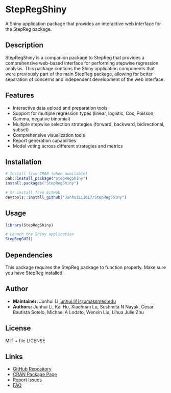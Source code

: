 # StepRegShiny

A Shiny application package that provides an interactive web interface for the StepReg package.

## Description

StepRegShiny is a companion package to StepReg that provides a comprehensive web-based interface for performing stepwise regression analysis. This package contains the Shiny application components that were previously part of the main StepReg package, allowing for better separation of concerns and independent development of the web interface.

## Features

- Interactive data upload and preparation tools
- Support for multiple regression types (linear, logistic, Cox, Poisson, Gamma, negative binomial)
- Multiple stepwise selection strategies (forward, backward, bidirectional, subset)
- Comprehensive visualization tools
- Report generation capabilities
- Model voting across different strategies and metrics

## Installation

```r
# Install from CRAN (when available)
pak::install_package("StepRegShiny")
install.packages("StepRegShiny")

# Or install from GitHub
devtools::install_github("JunhuiLi1017/StepRegShiny")
```

## Usage

```r
library(StepRegShiny)

# Launch the Shiny application
StepRegGUI()
```

## Dependencies

This package requires the StepReg package to function properly. Make sure you have StepReg installed.

## Author

- **Maintainer:** Junhui Li <junhui.li11@umassmed.edu>
- **Authors:** Junhui Li, Kai Hu, Xiaohuan Lu, Sushmita N Nayak, Cesar Bautista Sotelo, Michael A Lodato, Wenxin Liu, Lihua Julie Zhu

## License

MIT + file LICENSE

## Links

- [GitHub Repository](https://github.com/JunhuiLi1017/StepRegShiny)
- [CRAN Package Page](https://CRAN.R-project.org/package=StepRegShiny)
- [Report Issues](https://github.com/JunhuiLi1017/StepRegShiny/issues)
- [FAQ](https://github.com/JunhuiLi1017/StepRegShiny/blob/main/inst/FAQ.md)
